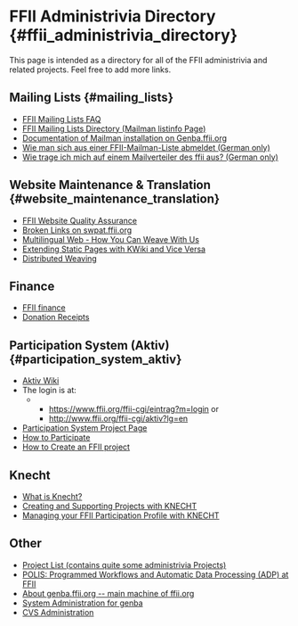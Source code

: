 # FFII Administrivia Directory {#ffii_administrivia_directory}

This page is intended as a directory for all of the FFII administrivia
and related projects. Feel free to add more links.

## Mailing Lists {#mailing_lists}

-   [ FFII Mailing Lists FAQ](ListinfoEn "wikilink")
-   [FFII Mailing Lists Directory (Mailman listinfo
    Page)](http://lists.ffii.org/mailman/listinfo/ "wikilink")
-   [ Documentation of Mailman installation on
    Genba.ffii.org](MailmanEn "wikilink")
-   [ Wie man sich aus einer FFII-Mailman-Liste abmeldet (German
    only)](MailmanUnsubDe "wikilink")
-   [Wie trage ich mich auf einem Mailverteiler des ffii aus? (German
    only)](http://hoehue.de/ffiiaustragen/ "wikilink")

## Website Maintenance & Translation {#website_maintenance_translation}

-   [ FFII Website Quality Assurance](FfiiQaEn "wikilink")
-   [ Broken Links on swpat.ffii.org](FfiixenuEn "wikilink")
-   [Multilingual Web - How You Can Weave With
    Us](http://swpat.ffii.org/gruppe/langtxt/ "wikilink")
-   [Extending Static Pages with KWiki and Vice
    Versa](http://www.ffii.org/assoc/kwiki/ "wikilink")
-   [Distributed Weaving](http://www.ffii.org/proj/webdist/ "wikilink")

## Finance

-   [FFII finance](http://www.ffii.org/assoc/money/ "wikilink")
-   [Donation
    Receipts](http://www.ffii.org/assoc/money/donor/receipt/ "wikilink")

## Participation System (Aktiv) {#participation_system_aktiv}

-   [ Aktiv Wiki](AktivEn "wikilink")
-   The login is at:
    -   -   <https://www.ffii.org/ffii-cgi/eintrag?m=login> or
        -   <http://www.ffii.org/ffii-cgi/aktiv?lg=en>
-   [Participation System Project
    Page](http://www.ffii.org/verein/aktiv/ "wikilink")
-   [ How to Participate](FfiiprojPartEn "wikilink")
-   [ How to Create an FFII project](FfiiprojKreEn "wikilink")

## Knecht

-   [What is Knecht?](http://kwiki.ffii.org/KnechtEn "wikilink")
-   [Creating and Supporting Projects with
    KNECHT](http://www.ffii.org/assoc/knecht/proj/index.en.html "wikilink")
-   [Managing your FFII Participation Profile with
    KNECHT](http://www.ffii.org/assoc/knecht/index.en.html#faq "wikilink")

## Other

-   [Project List (contains quite some administrivia
    Projects)](http://www.ffii.org/proj/index.en.html "wikilink")
-   [ POLIS: Programmed Workflows and Automatic Data Processing (ADP) at
    FFII](PolisEn "wikilink")
-   [ About genba.ffii.org \-- main machine of
    ffii.org](GenbaEn "wikilink")
-   [System Administration for
    genba](http://www.ffii.org/assoc/genba/ "wikilink")
-   [CVS Administration](http://www.ffii.org/assoc/cvsadm/ "wikilink")
